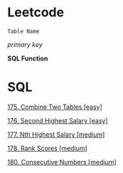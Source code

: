 # Leetcode

`Table Name`

*primary key*

**SQL Function**

# SQL

[175. Combine Two Tables [easy]](https://github.com/AlexaWu/Leetcode/blob/main/SQL.md#175-combine-two-tables-easy)

[176. Second Highest Salary [easy]](https://github.com/AlexaWu/Leetcode/blob/main/SQL.md#176-second-highest-salary-easy)

[177. Nth Highest Salary [medium]](https://github.com/AlexaWu/Leetcode/blob/main/SQL.md#177-nth-highest-salary-medium)

[178. Rank Scores [medium]](https://github.com/AlexaWu/Leetcode/blob/main/SQL.md#178-rank-scores-medium)

[180. Consecutive Numbers [medium]](https://github.com/AlexaWu/Leetcode/blob/main/SQL.md#180-consecutive-numbers-medium)
